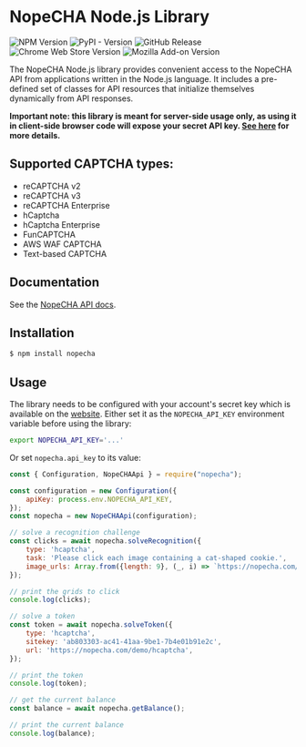 # NopeCHA Node.js Library

![NPM Version](https://img.shields.io/npm/v/nopecha?label=NPM&link=https%3A%2F%2Fnopecha.com&link=https%3A%2F%2Fnopecha.com%2Fnpm)
![PyPI - Version](https://img.shields.io/pypi/v/nopecha?label=PyPI&link=https%3A%2F%2Fnopecha.com&link=https%3A%2F%2Fnopecha.com%2Fpypi)
![GitHub Release](https://img.shields.io/github/v/release/NopeCHALLC/nopecha-extension?label=Extension%20Release&color=4a4&link=https%3A%2F%2Fnopecha.com&link=https%3A%2F%2Fnopecha.com%2Fgithub)
![Chrome Web Store Version](https://img.shields.io/chrome-web-store/v/dknlfmjaanfblgfdfebhijalfmhmjjjo?label=Chrome%20Web%20Store&color=4a4&link=https%3A%2F%2Fnopecha.com&link=https%3A%2F%2Fnopecha.com%2Fchrome)
![Mozilla Add-on Version](https://img.shields.io/amo/v/noptcha?label=Mozilla%20Add-on&color=4a4&link=https%3A%2F%2Fnopecha.com&link=https%3A%2F%2Fnopecha.com%2Ffirefox)

The NopeCHA Node.js library provides convenient access to the NopeCHA API
from applications written in the Node.js language. It includes a
pre-defined set of classes for API resources that initialize
themselves dynamically from API responses.

**Important note: this library is meant for server-side usage only, as using it in client-side browser code will expose your secret API key. [See here](https://developers.nopecha.com) for more details.**


## Supported CAPTCHA types:
- reCAPTCHA v2
- reCAPTCHA v3
- reCAPTCHA Enterprise
- hCaptcha
- hCaptcha Enterprise
- FunCAPTCHA
- AWS WAF CAPTCHA
- Text-based CAPTCHA


## Documentation

See the [NopeCHA API docs](https://developers.nopecha.com).


## Installation

```bash
$ npm install nopecha
```


## Usage

The library needs to be configured with your account's secret key which is available on the [website](https://nopecha.com/manage). Either set it as the `NOPECHA_API_KEY` environment variable before using the library:

```bash
export NOPECHA_API_KEY='...'
```

Or set `nopecha.api_key` to its value:

```javascript
const { Configuration, NopeCHAApi } = require("nopecha");

const configuration = new Configuration({
    apiKey: process.env.NOPECHA_API_KEY,
});
const nopecha = new NopeCHAApi(configuration);

// solve a recognition challenge
const clicks = await nopecha.solveRecognition({
    type: 'hcaptcha',
    task: 'Please click each image containing a cat-shaped cookie.',
    image_urls: Array.from({length: 9}, (_, i) => `https://nopecha.com/image/demo/hcaptcha/${i}.png`),
});

// print the grids to click
console.log(clicks);

// solve a token
const token = await nopecha.solveToken({
    type: 'hcaptcha',
    sitekey: 'ab803303-ac41-41aa-9be1-7b4e01b91e2c',
    url: 'https://nopecha.com/demo/hcaptcha',
});

// print the token
console.log(token);

// get the current balance
const balance = await nopecha.getBalance();

// print the current balance
console.log(balance);
```
